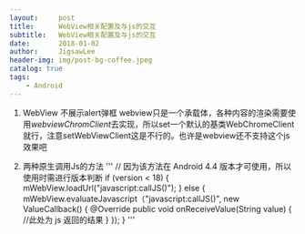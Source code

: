 ```yaml
---
layout:     post
title:      WebView相关配置及与js的交互
subtitle:   WebView相关配置及与js的交互
date:       2018-01-02
author:     JigsawLee
header-img: img/post-bg-coffee.jpeg
catalog: true
tags:
    - Android
---
```


1. WebView 不展示alert弹框
webview只是一个承载体，各种内容的渲染需要使用*webviewChromClient*去实现，所以set一个默认的基类WebChromeClient就行，注意setWebViewClient这是不行的。也许是webview还不支持这个js效果吧

2. 两种原生调用Js的方法
'''
// 因为该方法在 Android 4.4 版本才可使用，所以使用时需进行版本判断
if (version < 18) {
    mWebView.loadUrl("javascript:callJS()");
} else {
    mWebView.evaluateJavascript（"javascript:callJS()", new ValueCallback<String>() {
        @Override
        public void onReceiveValue(String value) {
            //此处为 js 返回的结果
        }
    });
}
'''



